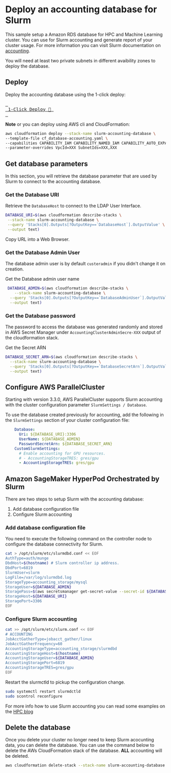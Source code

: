 # Deploy an accounting database for Slurm

This sample setup a Amazon RDS database for HPC and Machine Learning cluster.
You can use for Slurm accounting and generate report of your cluster usage.
For more information you can visit Slurm documentation on [accounting](https://slurm.schedmd.com/accounting.html).

You will need at least two private subnets in different avaibility zones to deploy the database.

## Deploy

Deploy the accounting database using the 1-click deploy:

[<kbd> <br> 1-Click Deploy 🚀 <br> </kbd>](https://console.aws.amazon.com/cloudformation/home?#/stacks/quickcreate?templateURL=https%3A%2F%2Fawsome-distributed-training.s3.amazonaws.com%2Ftemplates%2Fcf_database-accounting.yaml&stackName=slurm-accounting-database)

**Note** or you can deploy using AWS cli and CloudFormation:
  ```bash
  aws cloudformation deploy --stack-name slurm-accounting-database \
  --template-file cf_database-accounting.yaml \
  --capabilities CAPABILITY_IAM CAPABILITY_NAMED_IAM CAPABILITY_AUTO_EXPAND \
  --parameter-overrides VpcId=XXX SubnetIds=XXX,XXX
  ```

## Get database parameters
In this section, you will retrieve the database parameter that are used by Slurm to connect to the accounting database.

### Get the Database URI

Retrieve the `DatabaseHost` to connect to the LDAP User Interface.
```bash
DATABASE_URI=$(aws cloudformation describe-stacks \
 --stack-name slurm-accounting-database \
 --query 'Stacks[0].Outputs[?OutputKey==`DatabaseHost`].OutputValue' \
 --output text)
```
  Copy URL into a Web Browser.

### Get the Database Admin User
The database admin user is by default `custeradmin` if you didn't change it on creation.

Get the Database admin user name
```bash
 DATABASE_ADMIN=$(aws cloudformation describe-stacks \
 	--stack-name slurm-accounting-database \
  --query 'Stacks[0].Outputs[?OutputKey==`DatabaseAdminUser`].OutputValue' \
  --output text)
```

### Get the Database password
The password to access the database was generated randomly and stored in AWS Secret Manager under `AccountingClusterAdminSecre-XXX` output of the cloudformation stack.

Get the Secret ARN
```bash
DATABASE_SECRET_ARN=$(aws cloudformation describe-stacks \
  --stack-name slurm-accounting-database \
  --query 'Stacks[0].Outputs[?OutputKey==`DatabaseSecretArn`].OutputValue' \
  --output text)
```

## Configure AWS ParallelCluster
Starting with version 3.3.0, AWS ParallelCluster supports Slurm accounting with the cluster configuration parameter `SlurmSettings / Database`.

To use the database created previously for accounting, add the following in the `SlurmSettings` section of your cluster configuration file:

```yaml
    Database:
      Uri: ${DATABASE_URI}:3306
      UserName: ${DATABASE_ADMIN}
      PasswordSecretArn: ${DATABASE_SECRET_ARN}
    CustomSlurmSettings:
      # Enable accounting for GPU resources.
      # - AccountingStorageTRES: gres/gpu
      - AccountingStorageTRES: gres/gpu
```

## Amazon SageMaker HyperPod Orchestrated by Slurm
There are two steps to setup Slurm with the accounting database:
1. Add database configuration file
1. Configure Slurm accounting

### Add database configuration file
You need to execute the following command on the controller node to configure the database connectivity for Slurm.

```bash
cat > /opt/slurm/etc/slurmdbd.conf << EOF
AuthType=auth/munge
DbdHost=$(hostname) # Slurm controller ip address.
DbdPort=6819
SlurmUser=slurm
LogFile=/var/log/slurmdbd.log
StorageType=accounting_storage/mysql
StorageUser=${DATABASE_ADMIN}
StoragePass=$(aws secretsmanager get-secret-value --secret-id ${DATABASE_SECRET_ARN} --query SecretString --output text)
StorageHost=${DATABASE_URI}
StoragePort=3306
EOF
```

### Configure Slurm accounting

```bash
cat >> /opt/slurm/etc/slurm.conf << EOF
# ACCOUNTING
JobAcctGatherType=jobacct_gather/linux
JobAcctGatherFrequency=60
AccountingStorageType=accounting_storage/slurmdbd
AccountingStorageHost=$(hostname)
AccountingStorageUser=${DATABASE_ADMIN}
AccountingStoragePort=6819
AccountingStorageTRES=gres/gpu
EOF
```

Restart the slurmctld to pickup the configuration change.
```bash
sudo systemctl restart slurmdctld
sudo scontrol reconfigure
```

For more info how to use Slurm accounting you can read some examples on the [HPC blog](https://aws.amazon.com/blogs/compute/enabling-job-accounting-for-hpc-with-aws-parallelcluster-and-amazon-rds/) 

## Delete the database
Once you delete your cluster no longer need to keep Slurm acocunting data, you can delete the database.
You can use the command below to delete the AWs CloudFormation stack of the database.
**ALL** accounting will be deleted.

```bash
aws cloudformation delete-stack --stack-name slurm-accounting-database
```
